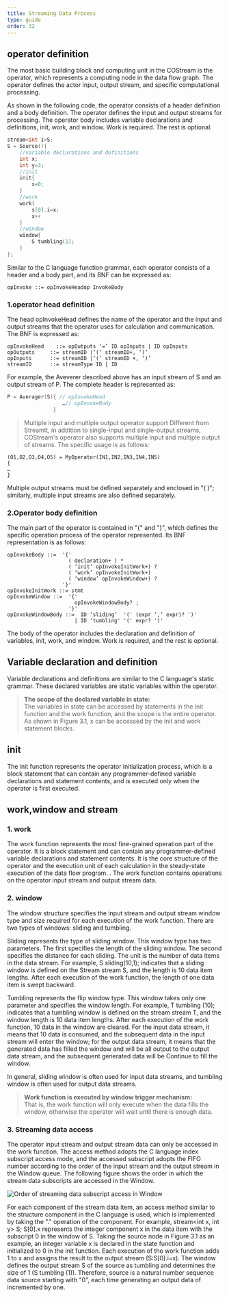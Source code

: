 ```yaml
---
title: Streaming Data Process
type: guide
order: 32
---
```


##    operator definition

The most basic building block and computing unit in the COStream is the operator, which represents a computing node in the data flow graph. The operator defines the actor input, output stream, and specific computational processing.

As shown in the following code, the operator consists of a header definition and a body definition. The operator defines the input and output streams for processing. The operator body includes variable declarations and definitions, init, work, and window. Work is required. The rest is optional.
```c++
stream<int i>S;
S = Source(){
    //variable declarations and definitions
    int x;
    int y=3;
    //init
    init{
        x=0;
    }
    //work
    work{
        s[0].i=x;
        x++
    }
    //window
    window{
        S tumbling(1);
    }
};
```
Similar to the C language function grammar, each operator consists of a header and a body part, and its BNF can be expressed as:
```
opInvoke ::= opInvokeHeadop InvokeBody
```
### 1.operator head definition
The head opInvokeHead defines the name of the operator and the input and output streams that the operator uses for calculation and communication. The BNF is expressed as:
```
opInvokeHead    ::= opOutputs ‘=’ ID opInputs | ID opInputs
opOutputs	  ::= streamID |‘(’ streamID+, ‘)’
opInputs	  ::= streamID |‘(’ streamID +, ‘)’
streamID	  ::= streamType ID | ID
```
For example, the Aveverer described above has an input stream of S and an output stream of P. The complete header is represented as:
```c++
P = Averager(S){ // opInvokeHead
                  …// opInvokeBody
               }
```

>Multiple input and multiple output operator support
Different from StreamIt, in addition to single-input and single-output streams, COStream's operator also supports multiple input and multiple output of streams. The specific usage is as follows:
```
(O1,O2,O3,O4,O5) = MyOperator(IN1,IN2,IN3,IN4,IN5)
{
…
}
```
Multiple output streams must be defined separately and enclosed in "( )"; similarly, multiple input streams are also defined separately.

### 2.Operator body definition
The main part of the operator is contained in "{" and "}", which defines the specific operation process of the operator represented. Its BNF representation is as follows:
```
opInvokeBody ::=  '{'
                    ( declaration+ ) *
                    ( ‘init’ opInvokeInitWork+) ?
                    ( ‘work’ opInvokeInitWork+)
                    ( ‘window’ opInvokeWindow+) ?
                  '}'
opInvokeInitWork ::= stmt
opInvokeWindow ::=  '{'
                      opInvokeWindowBody? ;
                    '}'
opInvokeWindowBody ::=  ID ‘sliding’  '(' (expr ‘,‘ expr)? ')'
                      | ID ‘tumbling' '(' expr? ')'
````
The body of the operator includes the declaration and definition of variables, init, work, and window. Work is required, and the rest is optional.

##   Variable declaration and definition

Variable declarations and definitions are similar to the C language's static grammar. These declared variables are static variables within the operator.
>**The scope of the declared variable in state:**  
>The variables in state can be accessed by statements in the init function and the work function, and the scope is the entire operator. As shown in Figure 3.1, x can be accessed by the init and work statement blocks.

##  init

The init function represents the operator initialization process, which is a block statement that can contain any programmer-defined variable declarations and statement contents, and is executed only when the operator is first executed.

##   work,window and stream

### 1. work
The work function represents the most fine-grained operation part of the operator. It is a block statement and can contain any programmer-defined variable declarations and statement contents. It is the core structure of the operator and the execution unit of each calculation in the steady-state execution of the data flow program. . The work function contains operations on the operator input stream and output stream data.

### 2. window
The window structure specifies the input stream and output stream window type and size required for each execution of the work function. There are two types of windows: sliding and tumbling.

Sliding represents the type of sliding window. This window type has two parameters. The first specifies the length of the sliding window. The second specifies the distance for each sliding. The unit is the number of data items in the data stream. For example, S sliding(10,1); indicates that a sliding window is defined on the Stream stream S, and the length is 10 data item lengths. After each execution of the work function, the length of one data item is swept backward.

Tumbling represents the flip window type. This window takes only one parameter and specifies the window length. For example, T tumbling (10); indicates that a tumbling window is defined on the stream stream T, and the window length is 10 data item lengths. After each execution of the work function, 10 data in the window are cleared. For the input data stream, it means that 10 data is consumed, and the subsequent data in the input stream will enter the window; for the output data stream, it means that the generated data has filled the window and will be all output to the output data stream, and the subsequent generated data will be Continue to fill the window.

In general, sliding window is often used for input data streams, and tumbling window is often used for output data streams.

>**Work function is executed by window trigger mechanism:**    
That is, the work function will only execute when the data fills the window, otherwise the operator will wait until there is enough data.

### 3. Streaming data access
The operator input stream and output stream data can only be accessed in the work function. The access method adopts the C language index subscript access mode, and the accessed subscript adopts the FIFO number according to the order of the input stream and the output stream in the Window queue. The following figure shows the order in which the stream data subscripts are accessed in the Window.

![Order of streaming data subscript access in Window](/img/PART1-3.4.png)

For each component of the stream data item, an access method similar to the structure component in the C language is used, which is implemented by taking the "." operation of the component. For example, stream<int x, int y> S; S[0].x represents the integer component x in the data item with the subscript 0 in the window of S.
Taking the source node in Figure 3.1 as an example, an integer variable x is declared in the state function and initialized to 0 in the init function. Each execution of the work function adds 1 to x and assigns the result to the output stream (S:S[0].i=x). The window defines the output stream S of the source as tumbling and determines the size of 1 (S tumbling (1)). Therefore, source is a natural number sequence data source starting with "0", each time generating an output data of incremented by one.
